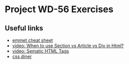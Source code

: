 # Project WD-56 Exercises

## Useful links
- [emmet cheat sheet](https://docs.emmet.io/cheat-sheet/)
- [video: When to use Section vs Article vs Div in Html?](https://www.youtube.com/watch?v=swWeWesZVZU)
- [video: Sematic HTML Tags](https://www.youtube.com/watch?v=kX3TfdUqpuU)
- [css diner](https://flukeout.github.io/)


